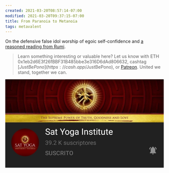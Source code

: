 ```yaml
---
created: 2021-03-20T08:57:14-07:00
modified: 2021-03-20T09:37:15-07:00
title: From Paranoia to Metanoia
tags: metavalent
---
```


On the defensive false idol worship of egoic self-confidence and [a reasoned reading from Rumi](https://youtu.be/pckNcJtGwPQ).

> Learn something interesting or valuable here? Let us know with ETH 0x1eb2d6E3f26fBBF31B485bbe3e316D6dAd806632, cashtag [$JustBePono](https://cash.app/$JustBePono), or [Patreon](https://patreon.com/metavalent). United we stand, together we can.

[![Image](/images/image_picker8105087145282551605.jpg)](https://youtu.be/pckNcJtGwPQ)